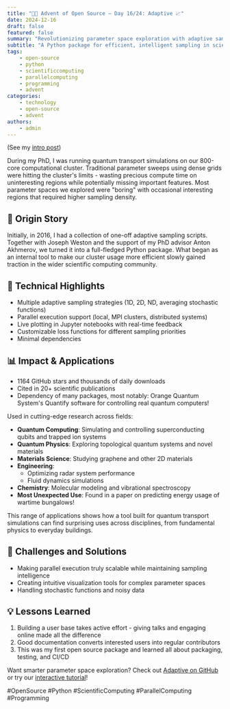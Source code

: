 ```yaml
---
title: "🎄🎁 Advent of Open Source – Day 16/24: Adaptive 📈"
date: 2024-12-16
draft: false
featured: false
summary: "Revolutionizing parameter space exploration with adaptive sampling algorithms."
subtitle: "A Python package for efficient, intelligent sampling in scientific computing."
tags:
    - open-source
    - python
    - scientificcomputing
    - parallelcomputing
    - programming
    - advent
categories:
    - technology
    - open-source
    - advent
authors:
    - admin
---
```


(See my [intro post](https://www.linkedin.com/posts/basnijholt_advent-of-open-source-celebrating-activity-7269075513002909697-M89J))

During my PhD, I was running quantum transport simulations on our 800-core computational cluster. Traditional parameter sweeps using dense grids were hitting the cluster's limits - wasting precious compute time on uninteresting regions while potentially missing important features. Most parameter spaces we explored were "boring" with occasional interesting regions that required higher sampling density.

## 📖 Origin Story

Initially, in 2016, I had a collection of one-off adaptive sampling scripts. Together with Joseph Weston and the support of my PhD advisor Anton Akhmerov, we turned it into a full-fledged Python package. What began as an internal tool to make our cluster usage more efficient slowly gained traction in the wider scientific computing community.

## 🔧 Technical Highlights
* Multiple adaptive sampling strategies (1D, 2D, ND, averaging stochastic functions)
* Parallel execution support (local, MPI clusters, distributed systems)
* Live plotting in Jupyter notebooks with real-time feedback
* Customizable loss functions for different sampling priorities
* Minimal dependencies

## 📊 Impact & Applications
* 1164 GitHub stars and thousands of daily downloads
* Cited in 20+ scientific publications
* Dependency of many packages, most notably: Orange Quantum System's Quantify software for controlling real quantum computers!

Used in cutting-edge research across fields:
* **Quantum Computing**: Simulating and controlling superconducting qubits and trapped ion systems
* **Quantum Physics**: Exploring topological quantum systems and novel materials
* **Materials Science**: Studying graphene and other 2D materials
* **Engineering**:
  * Optimizing radar system performance
  * Fluid dynamics simulations
* **Chemistry**: Molecular modeling and vibrational spectroscopy
* **Most Unexpected Use**: Found in a paper on predicting energy usage of wartime bungalows!

This range of applications shows how a tool built for quantum transport simulations can find surprising uses across disciplines, from fundamental physics to everyday buildings.

## 🎯 Challenges and Solutions
* Making parallel execution truly scalable while maintaining sampling intelligence
* Creating intuitive visualization tools for complex parameter spaces
* Handling stochastic functions and noisy data

## 💡 Lessons Learned
1. Building a user base takes active effort - giving talks and engaging online made all the difference
2. Good documentation converts interested users into regular contributors
3. This was my first open source package and learned all about packaging, testing, and CI/CD

Want smarter parameter space exploration? Check out [Adaptive on GitHub](https://github.com/python-adaptive/adaptive) or try our [interactive tutorial](https://adaptive.readthedocs.io/en/latest/tutorial/tutorial.html)!

#OpenSource #Python #ScientificComputing #ParallelComputing #Programming
